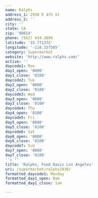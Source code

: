 ```yaml
---
name: Ralphs
address_1: 2930 E 4th St
address_2: ''
city: ''
state: CA
zip: '90814'
phone: (562) 434-3899
latitude: '33.771372'
longitude: '-118.157505'
category: Supermarket
website: 'http://www.ralphs.com/'
active: ''
daycode1: Mon
day1_open: '0000'
day1_close: '0100'
daycode2: Tue
day2_open: '0000'
day2_close: '0100'
daycode3: Wed
day3_open: '0000'
day3_close: '0100'
daycode4: Thu
day4_open: '0100'
daycode5: Fri
day5_open: '0000'
day5_close: '0100'
daycode6: Sat
day6_open: '0000'
day6_close: '0100'
daycode7: Sun
day7_open: '0000'
day7_close: '0100'
'': ''
title: 'Ralphs, Food Oasis Los Angeles'
uri: /supermarket/ralphs2930/
formatted_daycode1: Monday
formatted_day1_open: 0am
formatted_day1_close: 1am

---
```

